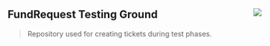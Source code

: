 ## FundRequest Testing Ground <img align="right" src="https://github.com/FundRequest.png?size=30" />
> Repository used for creating tickets during test phases. 

